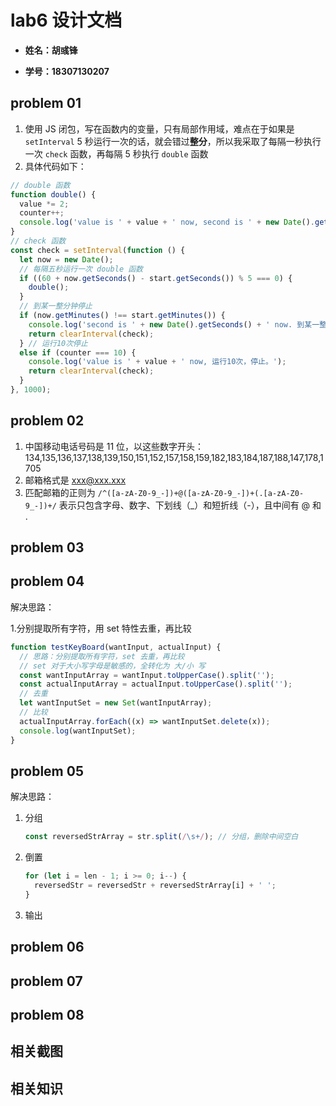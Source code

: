 # lab6 设计文档

- **姓名：胡彧锋**

- **学号：18307130207**

## problem 01

1. 使用 JS 闭包，写在函数内的变量，只有局部作用域，难点在于如果是 `setInterval` 5 秒运行一次的话，就会错过**整分**，所以我采取了每隔一秒执行一次 `check` 函数，再每隔 5 秒执行 `double` 函数
2. 具体代码如下：

```js
// double 函数
function double() {
  value *= 2;
  counter++;
  console.log('value is ' + value + ' now, second is ' + new Date().getSeconds() + ' now.');
}
// check 函数
const check = setInterval(function () {
  let now = new Date();
  // 每隔五秒运行一次 double 函数
  if ((60 + now.getSeconds() - start.getSeconds()) % 5 === 0) {
    double();
  }
  // 到某一整分钟停止
  if (now.getMinutes() !== start.getMinutes()) {
    console.log('second is ' + new Date().getSeconds() + ' now. 到某一整分钟，停止。');
    return clearInterval(check);
  } // 运行10次停止
  else if (counter === 10) {
    console.log('value is ' + value + ' now, 运行10次，停止。');
    return clearInterval(check);
  }
}, 1000);
```

## problem 02

1. 中国移动电话号码是 11 位，以这些数字开头：134,135,136,137,138,139,150,151,152,157,158,159,182,183,184,187,188,147,178,1705
2. 邮箱格式是 xxx@xxx.xxx
3. 匹配邮箱的正则为 `/^([a-zA-Z0-9_-])+@([a-zA-Z0-9_-])+(.[a-zA-Z0-9_-])+/` 表示只包含字母、数字、下划线（\_）和短折线（-），且中间有 @ 和 .

## problem 03

## problem 04

解决思路：

1.分别提取所有字符，用 set 特性去重，再比较

```js
function testKeyBoard(wantInput, actualInput) {
  // 思路：分别提取所有字符，set 去重，再比较
  // set 对于大小写字母是敏感的，全转化为 大/小 写
  const wantInputArray = wantInput.toUpperCase().split('');
  const actualInputArray = actualInput.toUpperCase().split('');
  // 去重
  let wantInputSet = new Set(wantInputArray);
  // 比较
  actualInputArray.forEach((x) => wantInputSet.delete(x));
  console.log(wantInputSet);
}
```

## problem 05

解决思路：

1. 分组

   ```js
   const reversedStrArray = str.split(/\s+/); // 分组，删除中间空白
   ```

2. 倒置

   ```js
   for (let i = len - 1; i >= 0; i--) {
     reversedStr = reversedStr + reversedStrArray[i] + ' ';
   }
   ```

3. 输出

## problem 06

## problem 07

## problem 08

## 相关截图

## 相关知识
